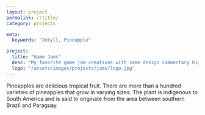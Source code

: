 ```yaml
---
layout: project
permalink: /:title/
category: projects

meta:
  keywords: "Jekyll, Pineapple"

project:
  title: "Game Jams"
  desc: "My favorite game jam creations with some design commentary highlights"
  logo: "/assets/images/projects/jams/logo.jpg"
---
```

<p>Pineapples are delicious tropical fruit. There are more than a hundred varieties of pineapples that grow in varying sizes. The plant is indigenous to South America and is said to originate from the area between southern Brazil and Paraguay.</p>